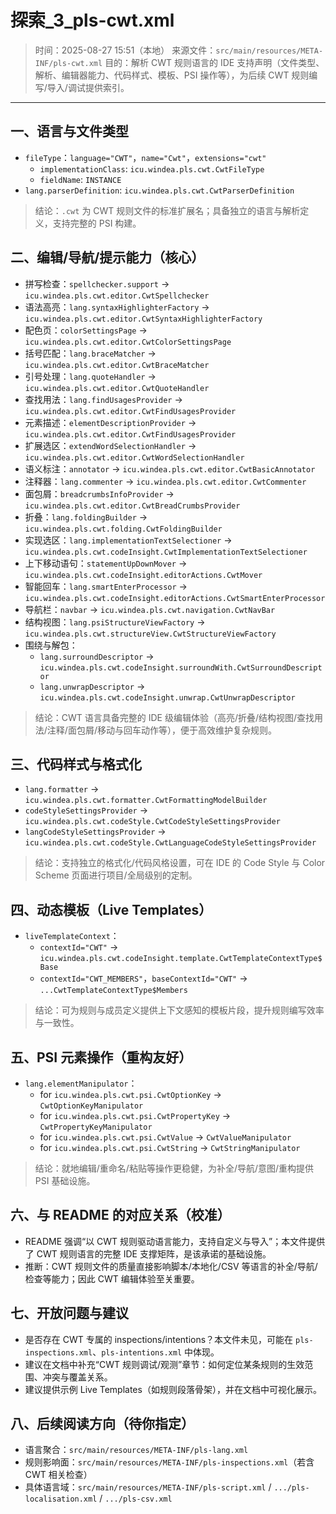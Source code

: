 # 探索_3_pls-cwt.xml

> 时间：2025-08-27 15:51（本地）
> 来源文件：`src/main/resources/META-INF/pls-cwt.xml`
> 目的：解析 CWT 规则语言的 IDE 支持声明（文件类型、解析、编辑器能力、代码样式、模板、PSI 操作等），为后续 CWT 规则编写/导入/调试提供索引。

---

## 一、语言与文件类型

- `fileType`：`language="CWT"`，`name="Cwt"`，`extensions="cwt"`
  - `implementationClass`: `icu.windea.pls.cwt.CwtFileType`
  - `fieldName`: `INSTANCE`
- `lang.parserDefinition`: `icu.windea.pls.cwt.CwtParserDefinition`

> 结论：`.cwt` 为 CWT 规则文件的标准扩展名；具备独立的语言与解析定义，支持完整的 PSI 构建。

## 二、编辑/导航/提示能力（核心）

- 拼写检查：`spellchecker.support` → `icu.windea.pls.cwt.editor.CwtSpellchecker`
- 语法高亮：`lang.syntaxHighlighterFactory` → `icu.windea.pls.cwt.editor.CwtSyntaxHighlighterFactory`
- 配色页：`colorSettingsPage` → `icu.windea.pls.cwt.editor.CwtColorSettingsPage`
- 括号匹配：`lang.braceMatcher` → `icu.windea.pls.cwt.editor.CwtBraceMatcher`
- 引号处理：`lang.quoteHandler` → `icu.windea.pls.cwt.editor.CwtQuoteHandler`
- 查找用法：`lang.findUsagesProvider` → `icu.windea.pls.cwt.editor.CwtFindUsagesProvider`
- 元素描述：`elementDescriptionProvider` → `icu.windea.pls.cwt.editor.CwtFindUsagesProvider`
- 扩展选区：`extendWordSelectionHandler` → `icu.windea.pls.cwt.editor.CwtWordSelectionHandler`
- 语义标注：`annotator` → `icu.windea.pls.cwt.editor.CwtBasicAnnotator`
- 注释器：`lang.commenter` → `icu.windea.pls.cwt.editor.CwtCommenter`
- 面包屑：`breadcrumbsInfoProvider` → `icu.windea.pls.cwt.editor.CwtBreadCrumbsProvider`
- 折叠：`lang.foldingBuilder` → `icu.windea.pls.cwt.folding.CwtFoldingBuilder`
- 实现选区：`lang.implementationTextSelectioner` → `icu.windea.pls.cwt.codeInsight.CwtImplementationTextSelectioner`
- 上下移动语句：`statementUpDownMover` → `icu.windea.pls.cwt.codeInsight.editorActions.CwtMover`
- 智能回车：`lang.smartEnterProcessor` → `icu.windea.pls.cwt.codeInsight.editorActions.CwtSmartEnterProcessor`
- 导航栏：`navbar` → `icu.windea.pls.cwt.navigation.CwtNavBar`
- 结构视图：`lang.psiStructureViewFactory` → `icu.windea.pls.cwt.structureView.CwtStructureViewFactory`
- 围绕与解包：
  - `lang.surroundDescriptor` → `icu.windea.pls.cwt.codeInsight.surroundWith.CwtSurroundDescriptor`
  - `lang.unwrapDescriptor` → `icu.windea.pls.cwt.codeInsight.unwrap.CwtUnwrapDescriptor`

> 结论：CWT 语言具备完整的 IDE 级编辑体验（高亮/折叠/结构视图/查找用法/注释/面包屑/移动与回车动作等），便于高效维护复杂规则。

## 三、代码样式与格式化

- `lang.formatter` → `icu.windea.pls.cwt.formatter.CwtFormattingModelBuilder`
- `codeStyleSettingsProvider` → `icu.windea.pls.cwt.codeStyle.CwtCodeStyleSettingsProvider`
- `langCodeStyleSettingsProvider` → `icu.windea.pls.cwt.codeStyle.CwtLanguageCodeStyleSettingsProvider`

> 结论：支持独立的格式化/代码风格设置，可在 IDE 的 Code Style 与 Color Scheme 页面进行项目/全局级别的定制。

## 四、动态模板（Live Templates）

- `liveTemplateContext`：
  - `contextId="CWT"` → `icu.windea.pls.cwt.codeInsight.template.CwtTemplateContextType$Base`
  - `contextId="CWT_MEMBERS"`，`baseContextId="CWT"` → `...CwtTemplateContextType$Members`

> 结论：可为规则与成员定义提供上下文感知的模板片段，提升规则编写效率与一致性。

## 五、PSI 元素操作（重构友好）

- `lang.elementManipulator`：
  - for `icu.windea.pls.cwt.psi.CwtOptionKey` → `CwtOptionKeyManipulator`
  - for `icu.windea.pls.cwt.psi.CwtPropertyKey` → `CwtPropertyKeyManipulator`
  - for `icu.windea.pls.cwt.psi.CwtValue` → `CwtValueManipulator`
  - for `icu.windea.pls.cwt.psi.CwtString` → `CwtStringManipulator`

> 结论：就地编辑/重命名/粘贴等操作更稳健，为补全/导航/意图/重构提供 PSI 基础设施。

## 六、与 README 的对应关系（校准）

- README 强调“以 CWT 规则驱动语言能力，支持自定义与导入”；本文件提供了 CWT 规则语言的完整 IDE 支撑矩阵，是该承诺的基础设施。
- 推断：CWT 规则文件的质量直接影响脚本/本地化/CSV 等语言的补全/导航/检查等能力；因此 CWT 编辑体验至关重要。

## 七、开放问题与建议

- 是否存在 CWT 专属的 inspections/intentions？本文件未见，可能在 `pls-inspections.xml`、`pls-intentions.xml` 中体现。
- 建议在文档中补充“CWT 规则调试/观测”章节：如何定位某条规则的生效范围、冲突与覆盖关系。
- 建议提供示例 Live Templates（如规则段落骨架），并在文档中可视化展示。

## 八、后续阅读方向（待你指定）

- 语言聚合：`src/main/resources/META-INF/pls-lang.xml`
- 规则影响面：`src/main/resources/META-INF/pls-inspections.xml`（若含 CWT 相关检查）
- 具体语言域：`src/main/resources/META-INF/pls-script.xml` / `.../pls-localisation.xml` / `.../pls-csv.xml`
